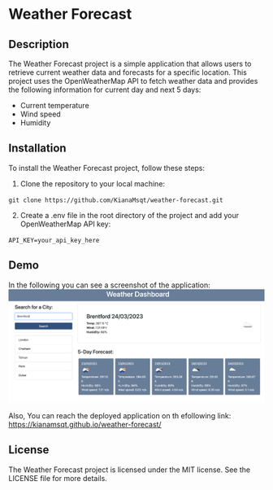 # Weather Forecast

## Description
The Weather Forecast project is a simple application that allows users to retrieve current weather data and forecasts for a specific location. This project uses the OpenWeatherMap API to fetch weather data and provides the following information for current day and next 5 days:

* Current temperature
* Wind speed
* Humidity

## Installation
To install the Weather Forecast project, follow these steps:

1. Clone the repository to your local machine:

`git clone https://github.com/KianaMsqt/weather-forecast.git`

2. Create a .env file in the root directory of the project and add your OpenWeatherMap API key:

`API_KEY=your_api_key_here`

## Demo

In the following you can see a screenshot of the application:
![The weather app includes a search option, a list of cities, and a five-day forecast and current weather conditions for London.](./assets/screenshot.png)


Also, You can reach the deployed application on th efollowing link:
https://kianamsqt.github.io/weather-forecast/

## License
The Weather Forecast project is licensed under the MIT license. See the LICENSE file for more details.